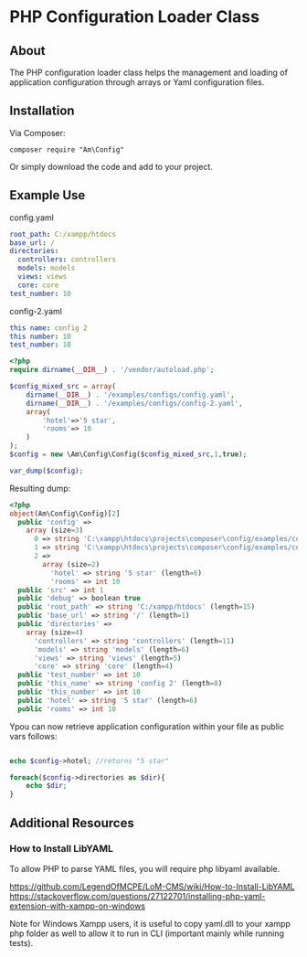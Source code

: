 # PHP Configuration Loader Class

## About

The PHP configuration loader class helps the management and loading of application configuration through arrays or Yaml configuration files.

## Installation

Via Composer:

```shell
composer require "Am\Config"
```

Or simply download the code and add to your project.

## Example Use

config.yaml
```yml
root_path: C:/xampp/htdocs
base_url: /
directories:
  controllers: controllers
  models: models
  views: views
  core: core
test_number: 10
```

config-2.yaml
```yml
this name: config 2
this number: 10
test_number: 10
```

```php
<?php
require dirname(__DIR__) . '/vendor/autoload.php';

$config_mixed_src = array(
	dirname(__DIR__) . '/examples/configs/config.yaml',
	dirname(__DIR__) . '/examples/configs/config-2.yaml',
	array(
		'hotel'=>'5 star',
		'rooms'=> 10
	)
);
$config = new \Am\Config\Config($config_mixed_src,1,true);

var_dump($config);

```

Resulting dump:
```php
<?php
object(Am\Config\Config)[2]
  public 'config' => 
    array (size=3)
      0 => string 'C:\xampp\htdocs\projects\composer\config/examples/configs/config.yaml' (length=69)
      1 => string 'C:\xampp\htdocs\projects\composer\config/examples/configs/config-2.yaml' (length=71)
      2 => 
        array (size=2)
          'hotel' => string '5 star' (length=6)
          'rooms' => int 10
  public 'src' => int 1
  public 'debug' => boolean true
  public 'root_path' => string 'C:/xampp/htdocs' (length=15)
  public 'base_url' => string '/' (length=1)
  public 'directories' => 
    array (size=4)
      'controllers' => string 'controllers' (length=11)
      'models' => string 'models' (length=6)
      'views' => string 'views' (length=5)
      'core' => string 'core' (length=4)
  public 'test_number' => int 10
  public 'this_name' => string 'config 2' (length=8)
  public 'this_number' => int 10
  public 'hotel' => string '5 star' (length=6)
  public 'rooms' => int 10
```

Ypou can now retrieve application configuration within your file as public vars follows:

```php

echo $config->hotel; //returns "5 star"

foreach($config->directories as $dir){
	echo $dir;
}

```

## Additional Resources

### How to Install LibYAML

To allow PHP to parse YAML files, you will require php libyaml available.

https://github.com/LegendOfMCPE/LoM-CMS/wiki/How-to-Install-LibYAML
https://stackoverflow.com/questions/27122701/installing-php-yaml-extension-with-xampp-on-windows

Note for Windows Xampp users, it is useful to copy yaml.dll to your xampp php folder as well to allow it to run in CLI (important mainly while running tests).